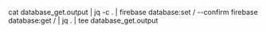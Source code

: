 cat database_get.output | jq -c . | firebase database:set / --confirm
firebase database:get / | jq . | tee database_get.output 
